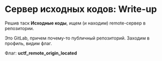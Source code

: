 # Сервер исходных кодов: Write-up

Решив таск __Исходные коды__, ищем (и находим) remote-сервер в репозитории.

Это GitLab, причем почему-то публичный репозиторий. Заходим в профиль, видим флаг.

Флаг: **uctf_remote_origin_located**
